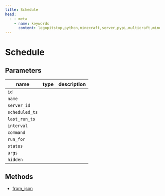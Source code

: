 ```yaml
---
title: Schedule
head:
  - - meta
    - name: keywords
      content: legopitstop,python,minecraft,server,pypi,multicraft,minecraftserver,pythonpackage
---
```


# Schedule

## Parameters

| name           | type | description |
| -------------- | ---- | ----------- |
| `id`           |      |             |
| `name`         |      |             |
| `server_id`    |      |             |
| `scheduled_ts` |      |             |
| `last_run_ts`  |      |             |
| `interval`     |      |             |
| `command`      |      |             |
| `run_for`      |      |             |
| `status`       |      |             |
| `args`         |      |             |
| `hidden`       |      |             |

## Methods

- [from_json](#from-json)
